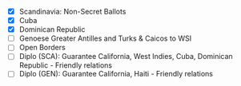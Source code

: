 - [X] Scandinavia: Non-Secret Ballots
- [X] Cuba
- [X] Dominican Republic
- [ ] Genoese Greater Antilles and Turks & Caicos to WSI
- [ ] Open Borders
- [ ] Diplo (SCA): Guarantee California, West Indies, Cuba, Dominican Republic - Friendly relations
- [ ] Diplo (GEN): Guarantee California, Haiti - Friendly relations